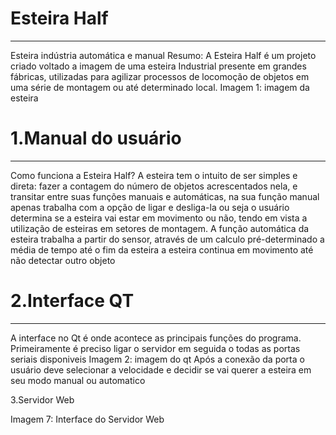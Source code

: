 # Esteira Half
--------------------------
Esteira indústria automática e manual
Resumo: A Esteira Half é um projeto criado voltado a imagem de uma esteira Industrial presente em grandes fábricas, utilizadas para agilizar processos de locomoção de objetos em uma série de montagem ou até determinado local. 
Imagem 1: imagem da esteira
# 1.Manual do usuário
--------------------------
Como funciona a Esteira Half?
A esteira tem o intuito de ser simples e direta: fazer a contagem do número de objetos acrescentados nela, e transitar entre suas funções manuais e automáticas, na sua função manual apenas trabalha com a opção de ligar e desliga-la ou seja o usuário determina se a esteira vai estar em movimento ou não, tendo em vista a utilização de esteiras em setores de montagem.
A função automática da esteira trabalha a partir do sensor, através de um calculo pré-determinado a média de tempo até o fim da esteira a esteira continua em movimento até não detectar outro objeto

# 2.Interface QT
--------------------------
A interface no Qt é onde acontece as principais funções do programa. Primeiramente é preciso ligar o servidor em seguida o todas as portas seriais disponiveis 
Imagem 2: imagem do qt
Após a conexão da porta o usuário deve selecionar a velocidade e decidir se vai querer a esteira em seu modo manual ou automatico   

3.Servidor Web
 
Imagem 7: Interface do Servidor Web
